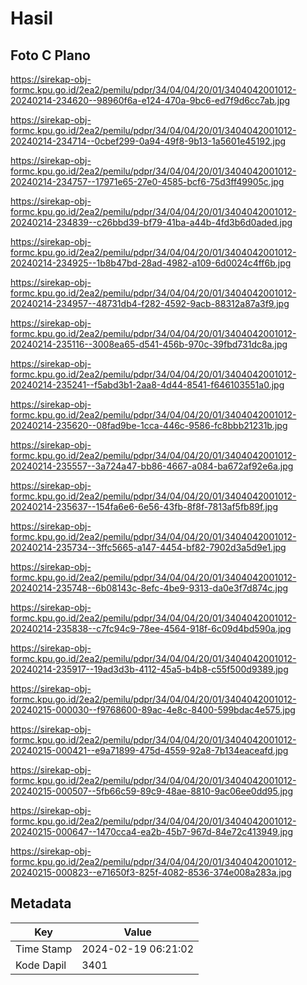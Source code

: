 # Hasil

## Foto C Plano

https://sirekap-obj-formc.kpu.go.id/2ea2/pemilu/pdpr/34/04/04/20/01/3404042001012-20240214-234620--98960f6a-e124-470a-9bc6-ed7f9d6cc7ab.jpg

https://sirekap-obj-formc.kpu.go.id/2ea2/pemilu/pdpr/34/04/04/20/01/3404042001012-20240214-234714--0cbef299-0a94-49f8-9b13-1a5601e45192.jpg

https://sirekap-obj-formc.kpu.go.id/2ea2/pemilu/pdpr/34/04/04/20/01/3404042001012-20240214-234757--17971e65-27e0-4585-bcf6-75d3ff49905c.jpg

https://sirekap-obj-formc.kpu.go.id/2ea2/pemilu/pdpr/34/04/04/20/01/3404042001012-20240214-234839--c26bbd39-bf79-41ba-a44b-4fd3b6d0aded.jpg

https://sirekap-obj-formc.kpu.go.id/2ea2/pemilu/pdpr/34/04/04/20/01/3404042001012-20240214-234925--1b8b47bd-28ad-4982-a109-6d0024c4ff6b.jpg

https://sirekap-obj-formc.kpu.go.id/2ea2/pemilu/pdpr/34/04/04/20/01/3404042001012-20240214-234957--48731db4-f282-4592-9acb-88312a87a3f9.jpg

https://sirekap-obj-formc.kpu.go.id/2ea2/pemilu/pdpr/34/04/04/20/01/3404042001012-20240214-235116--3008ea65-d541-456b-970c-39fbd731dc8a.jpg

https://sirekap-obj-formc.kpu.go.id/2ea2/pemilu/pdpr/34/04/04/20/01/3404042001012-20240214-235241--f5abd3b1-2aa8-4d44-8541-f646103551a0.jpg

https://sirekap-obj-formc.kpu.go.id/2ea2/pemilu/pdpr/34/04/04/20/01/3404042001012-20240214-235620--08fad9be-1cca-446c-9586-fc8bbb21231b.jpg

https://sirekap-obj-formc.kpu.go.id/2ea2/pemilu/pdpr/34/04/04/20/01/3404042001012-20240214-235557--3a724a47-bb86-4667-a084-ba672af92e6a.jpg

https://sirekap-obj-formc.kpu.go.id/2ea2/pemilu/pdpr/34/04/04/20/01/3404042001012-20240214-235637--154fa6e6-6e56-43fb-8f8f-7813af5fb89f.jpg

https://sirekap-obj-formc.kpu.go.id/2ea2/pemilu/pdpr/34/04/04/20/01/3404042001012-20240214-235734--3ffc5665-a147-4454-bf82-7902d3a5d9e1.jpg

https://sirekap-obj-formc.kpu.go.id/2ea2/pemilu/pdpr/34/04/04/20/01/3404042001012-20240214-235748--6b08143c-8efc-4be9-9313-da0e3f7d874c.jpg

https://sirekap-obj-formc.kpu.go.id/2ea2/pemilu/pdpr/34/04/04/20/01/3404042001012-20240214-235838--c7fc94c9-78ee-4564-918f-6c09d4bd590a.jpg

https://sirekap-obj-formc.kpu.go.id/2ea2/pemilu/pdpr/34/04/04/20/01/3404042001012-20240214-235917--19ad3d3b-4112-45a5-b4b8-c55f500d9389.jpg

https://sirekap-obj-formc.kpu.go.id/2ea2/pemilu/pdpr/34/04/04/20/01/3404042001012-20240215-000030--f9768600-89ac-4e8c-8400-599bdac4e575.jpg

https://sirekap-obj-formc.kpu.go.id/2ea2/pemilu/pdpr/34/04/04/20/01/3404042001012-20240215-000421--e9a71899-475d-4559-92a8-7b134eaceafd.jpg

https://sirekap-obj-formc.kpu.go.id/2ea2/pemilu/pdpr/34/04/04/20/01/3404042001012-20240215-000507--5fb66c59-89c9-48ae-8810-9ac06ee0dd95.jpg

https://sirekap-obj-formc.kpu.go.id/2ea2/pemilu/pdpr/34/04/04/20/01/3404042001012-20240215-000647--1470cca4-ea2b-45b7-967d-84e72c413949.jpg

https://sirekap-obj-formc.kpu.go.id/2ea2/pemilu/pdpr/34/04/04/20/01/3404042001012-20240215-000823--e71650f3-825f-4082-8536-374e008a283a.jpg


## Metadata

| Key        | Value               |
| ---------- | ------------------- |
| Time Stamp | 2024-02-19 06:21:02 |
| Kode Dapil | 3401                |




